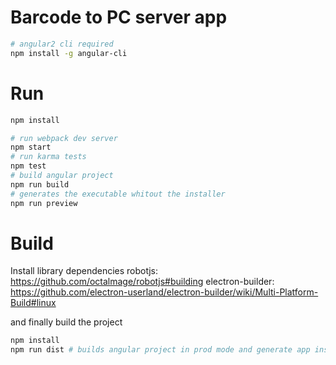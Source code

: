 
# Barcode to PC server app
```bash
# angular2 cli required
npm install -g angular-cli
```

# Run
```bash
npm install

# run webpack dev server
npm start
# run karma tests
npm test
# build angular project
npm run build
# generates the executable whitout the installer
npm run preview
```

# Build 

Install library dependencies
robotjs: https://github.com/octalmage/robotjs#building
electron-builder: https://github.com/electron-userland/electron-builder/wiki/Multi-Platform-Build#linux

and finally build the project

```bash
npm install
npm run dist # builds angular project in prod mode and generate app install files
```
